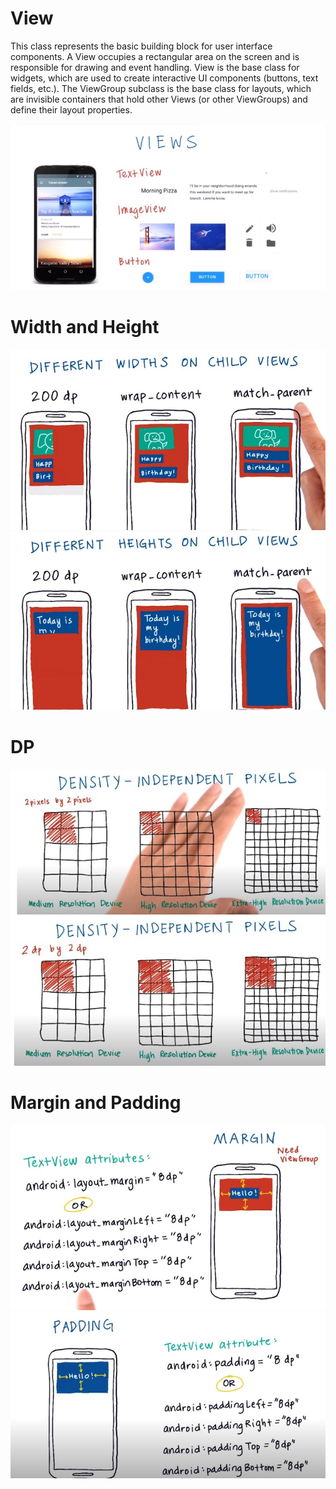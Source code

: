 # View
This class represents the basic building block for user interface components. A View occupies a rectangular area on the screen and is responsible for drawing and event handling. View is the base class for widgets, which are used to create interactive UI components (buttons, text fields, etc.). The ViewGroup subclass is the base class for layouts, which are invisible containers that hold other Views (or other ViewGroups) and define their layout properties.

<img src="https://github.com/stormfireuttam/Android-Studio/blob/main/01%20Android%20Layouts/images/views.jpg"/>

# Width and Height
<img src="https://github.com/stormfireuttam/Android-Studio/blob/main/01%20Android%20Layouts/images/differentWidths.jpg"/>
<img src="https://github.com/stormfireuttam/Android-Studio/blob/main/01%20Android%20Layouts/images/DifferentHeights.jpg"/>

# DP
<img src="https://github.com/stormfireuttam/Android-Studio/blob/main/01%20Android%20Layouts/images/dp.jpg"/>
<img src="https://github.com/stormfireuttam/Android-Studio/blob/main/01%20Android%20Layouts/images/dp2.jpg"/>

# Margin and Padding

<img src="https://github.com/stormfireuttam/Android-Studio/blob/main/01%20Android%20Layouts/images/margin.jpg"/>
<img src="https://github.com/stormfireuttam/Android-Studio/blob/main/01%20Android%20Layouts/images/padding.jpg"/>
